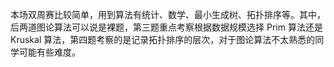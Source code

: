 本场双周赛比较简单，用到算法有统计、数学、最小生成树、拓扑排序等。其中，后两道图论算法可以说是裸题，第三题重点考察根据数据规模选择 Prim 算法还是 Kruskal 算法，第四题考察的是记录拓扑排序的层次，对于图论算法不太熟悉的同学可能有些难度。